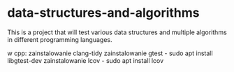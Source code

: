 # data-structures-and-algorithms
This is a project that will test various data structures and multiple algorithms in different programming languages.

w cpp:
zainstalowanie clang-tidy
zainstalowanie gtest - sudo apt install libgtest-dev
zainstalowanie lcov - sudo apt install lcov